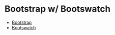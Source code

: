 # Bootstrap w/ Bootswatch

* [Bootstrap](http://getbootstrap.com/)
* [Bootswatch](https://bootswatch.com/)

